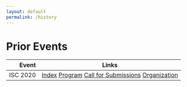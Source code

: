 ```yaml
---
layout: default
permalink: /history
---
```


# Prior Events

| Event | Links
| ----: | ------
| ISC 2020 | [Index](/2020/index) [Program](/2020/program) [Call for Submissions](/2020/call) [Organization](/2020/organization)
